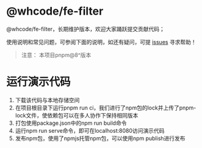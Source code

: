 # @whcode/fe-filter

@whcode/fe-filter，长期维护版本，欢迎大家踊跃提交贡献代码；

使用说明和常见问题，可参阅下面的说明，如还有疑问，可提 [issues](https://github.com/whcode-fe/filter/issues) 寻求帮助！

> 注意： 本项目pnpm@8^版本

# 运行演示代码
1. 下载该代码与本地存储空间
2. 在项目根目录下运行pnpm run ci，我们进行了npm包的lock并上传了pnpm-lock文件，使依赖包可以在多人协作下保持相同版本
3. 打包使用package.json中的npm run build命令
4. 运行npm run serve命令，即可在localhost:8080访问演示代码
5. 发布npm包，使用了npmjs托管npm包，可以使用npm publish进行发布
